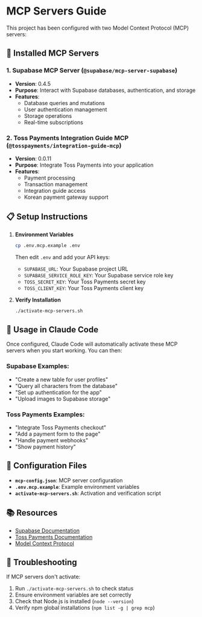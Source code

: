# MCP Servers Guide

This project has been configured with two Model Context Protocol (MCP) servers:

## 🚀 Installed MCP Servers

### 1. Supabase MCP Server (`@supabase/mcp-server-supabase`)
- **Version**: 0.4.5
- **Purpose**: Interact with Supabase databases, authentication, and storage
- **Features**:
  - Database queries and mutations
  - User authentication management
  - Storage operations
  - Real-time subscriptions

### 2. Toss Payments Integration Guide MCP (`@tosspayments/integration-guide-mcp`)
- **Version**: 0.0.11
- **Purpose**: Integrate Toss Payments into your application
- **Features**:
  - Payment processing
  - Transaction management
  - Integration guide access
  - Korean payment gateway support

## 📋 Setup Instructions

1. **Environment Variables**
   ```bash
   cp .env.mcp.example .env
   ```
   Then edit `.env` and add your API keys:
   - `SUPABASE_URL`: Your Supabase project URL
   - `SUPABASE_SERVICE_ROLE_KEY`: Your Supabase service role key
   - `TOSS_SECRET_KEY`: Your Toss Payments secret key
   - `TOSS_CLIENT_KEY`: Your Toss Payments client key

2. **Verify Installation**
   ```bash
   ./activate-mcp-servers.sh
   ```

## 🎯 Usage in Claude Code

Once configured, Claude Code will automatically activate these MCP servers when you start working. You can then:

### Supabase Examples:
- "Create a new table for user profiles"
- "Query all characters from the database"
- "Set up authentication for the app"
- "Upload images to Supabase storage"

### Toss Payments Examples:
- "Integrate Toss Payments checkout"
- "Add a payment form to the page"
- "Handle payment webhooks"
- "Show payment history"

## 🔧 Configuration Files

- **`mcp-config.json`**: MCP server configuration
- **`.env.mcp.example`**: Example environment variables
- **`activate-mcp-servers.sh`**: Activation and verification script

## 📚 Resources

- [Supabase Documentation](https://supabase.com/docs)
- [Toss Payments Documentation](https://docs.tosspayments.com)
- [Model Context Protocol](https://modelcontextprotocol.io)

## 🐛 Troubleshooting

If MCP servers don't activate:
1. Run `./activate-mcp-servers.sh` to check status
2. Ensure environment variables are set correctly
3. Check that Node.js is installed (`node --version`)
4. Verify npm global installations (`npm list -g | grep mcp`)
